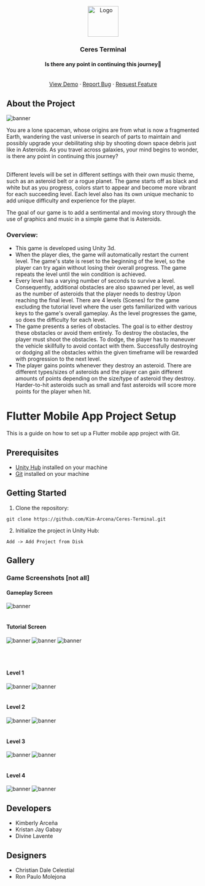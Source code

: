 <!-- PROJECT LOGO -->
<br />
<div align="center">
  <a href="https://github.com/Kim-Arcena/TrackNGo/">
    <img src="https://github.com/Kim-Arcena/Ceres-Terminal/assets/70198061/898b0220-9cc8-4bbb-9267-a627255e422c" alt="Logo" width="80" height="80">
  </a>

  <h3 align="center">Ceres Terminal</h3>
  <p align="center">
    <h4 align="center">Is there any point in continuing this journey🚀</h4>
    <br />
    <a href="https://youtube.com">View Demo</a>
    ·
    <a href="https://github.com/Kim-Arcena/Ceres-Terminal/issues">Report Bug</a>
    ·
    <a href="https://github.com/Kim-Arcena/Ceres-Terminal/issues">Request Feature</a>
  </p>
</div>

<div>

  <!-- ABOUT THE PROJECT -->
  <h2>About the Project</h2>
    <img src="https://github.com/Kim-Arcena/Ceres-Terminal/assets/70198061/4452c3f9-cc6a-4200-a020-34ee3741d62c" alt="banner">
  <p>You are a lone spaceman, whose origins are from what is now a fragmented Earth, wandering the vast universe in search of parts to maintain and possibly upgrade your debilitating ship by shooting down space debris just like in Asteroids. As you travel across galaxies, your mind begins to wonder, is there any point in continuing this journey?

  <br>Different levels will be set in different settings with their own music theme, such as an asteroid belt or a rogue planet. The game starts off as black and white but as you progress, colors start to appear and become more vibrant for each succeeding level. Each level also has its own unique mechanic to add unique difficulty and experience for the player. 
  
  <be> The goal of our game is to add a sentimental and moving story through the use of graphics and music in a simple game that is Asteroids.
  </p>

  <h3>Overview:</h3>

  <ul>
    <li>This game is developed using Unity 3d.</li>
    <li>When the player dies,  the game will automatically restart the current level. The game's state is reset to the beginning of the level, so the player can try again without losing their overall progress. The game repeats the level until the win condition is achieved. </li>
    <li>Every level has a varying number of seconds to survive a level. Consequently, additional obstacles are also spawned per level, as well as the number of asteroids that the player needs to destroy  Upon reaching the final level. There are 4 levels (Scenes) for the game excluding the tutorial level where the user gets familiarized with various keys to the game's overall gameplay. As the level progresses the game, so does the difficulty for each level. </li>
    <li>The game presents a series of obstacles. The goal is to either destroy these obstacles or avoid them entirely. To destroy the obstacles, the player must shoot the obstacles. To dodge, the player has to maneuver the vehicle skillfully to avoid contact with them.  Successfully destroying or dodging all the obstacles within the given timeframe will be rewarded with progression to the next level.</li>
    <li>The player gains points whenever they destroy an asteroid. There are different types/sizes of asteroids and the player can gain different amounts of points depending on the size/type of asteroid they destroy. Harder-to-hit asteroids such as small and fast asteroids will score more points for the player when hit.</li>
  </ul>
</div>

<div>
  <!-- PROJECT SETUP -->
  <h1>Flutter Mobile App Project Setup</h1>

<p>This is a guide on how to set up a Flutter mobile app project with Git.</p>

<h2>Prerequisites</h2>
<ul>
    <li><a href="https://unity.com/download">Unity Hub</a> installed on your machine</li>
    <li><a href="https://git-scm.com/downloads">Git</a> installed on your machine</li>
</ul>

<h2>Getting Started</h2>

<ol>
    <li>Clone the repository:</li>
</ol>

    git clone https://github.com/Kim-Arcena/Ceres-Terminal.git
<ol start="2">
    <li>Initialize the project in Unity Hub:</li>
</ol>
    
    Add -> Add Project from Disk

<div>
  <!-- APP SCREENSHOT -->
  <h2>Gallery</h2>
  <h3>Game Screenshots [not all]</h3>

  <h4>Gameplay Screen</h4>
    <img src="https://github.com/Kim-Arcena/Ceres-Terminal/assets/70198061/120f6175-474c-436a-af68-62b3ecd9f2f1" alt="banner">
  <br><br>

  <h4>Tutorial Screen</h4>
    <img src="https://github.com/Kim-Arcena/Ceres-Terminal/assets/70198061/9a019e4a-1e22-4713-bdd5-f9b8176bfe5e" alt="banner">
    <img src="https://github.com/Kim-Arcena/Ceres-Terminal/assets/70198061/5ab5e307-c63d-49d3-839b-4fdf240d78ce" alt="banner">
    <img src="https://github.com/Kim-Arcena/Ceres-Terminal/assets/70198061/26727f08-576c-43ad-95f1-5848ecf00aff" alt="banner">

  <br><br>
  
  <h4>Level 1</h4>
     <img src="https://github.com/Kim-Arcena/Ceres-Terminal/assets/70198061/3837406f-37f3-4b29-92e8-135b29f017ca" alt="banner">
    <img src="https://github.com/Kim-Arcena/Ceres-Terminal/assets/70198061/25a775d3-8ff1-4b0f-9c4a-76ad16e820bd" alt="banner">
  <br><br>

  <h4>Level 2</h4>
   <img src="https://github.com/Kim-Arcena/Ceres-Terminal/assets/70198061/fe942679-eed4-4a38-9cf0-faf3f1b14202" alt="banner">
   <img src="https://github.com/Kim-Arcena/Ceres-Terminal/assets/70198061/9e253834-67f5-46bc-be1b-e4f9b9cbd2a6" alt="banner">
  <br><br>

  <h4>Level 3</h4>
   <img src="https://github.com/Kim-Arcena/Ceres-Terminal/assets/70198061/df6ff30d-33bf-44ec-817e-0b65f1d33f07" alt="banner">
   <img src="https://github.com/Kim-Arcena/Ceres-Terminal/assets/70198061/e0d4e67f-2aa0-4278-9010-83504cd1a7bb" alt="banner">
  <br><br>
  
  <h4>Level 4</h4>  
   <img src="https://github.com/Kim-Arcena/Ceres-Terminal/assets/70198061/18544e16-87c8-4fa9-83f8-9a217f2d1b22" alt="banner">
   <img src="https://github.com/Kim-Arcena/Ceres-Terminal/assets/70198061/79be81e7-2acd-46f6-be2d-34232e5ba07b" alt="banner">
</div>

<div>
  <!-- DEVELOPERS -->
  <h2>Developers</h2>
    <ul>
      <li>Kimberly Arceña</li>
      <li>Kristan Jay Gabay</li>
      <li>Divine Lavente</li>
    </ul>
  <h2>Designers</h2>
    <ul>
      <li>Christian Dale Celestial</li>
      <li>Ron Paulo Molejona</li>
    </ul>
</div>

